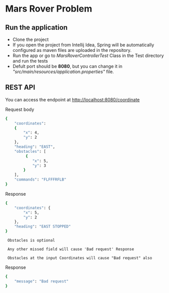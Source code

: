 # Mars Rover Problem



## Run the application

- Clone the project
- If you open the project from Intellij Idea, Spring will be automatically configured as maven files are uploaded in the repository.
- Run the app or go to *MarsRoverControllerTest* Class in the Test directory and run the tests
- Defult port should be **8080**, but you can change it in *"src/main/resources/application.properties"* file.


## REST API

You can access the endpoint at [http://localhost:8080/coordinate](http://localhost:8080/coordinate)

Request body

```sh
{
    "coordinates":
    {
        "x": 4,
        "y": 2
    },
    "heading": "EAST",
    "obstacles": [
         {
            "x": 5,
            "y": 3
        }
    ],
    "commands": "FLFFFRFLB"
}
```


Response

```sh
{
    "coordinates": {
        "x": 5,
        "y": 2
    },
    "heading": "EAST STOPPED"
}
```

` Obstacles is optional`

` Any other missed field will cause 'Bad request' Response`

` Obstacles at the input Coordinates will cause "Bad request" also`

Response

```sh
{
    "message": "Bad request"
}
```
